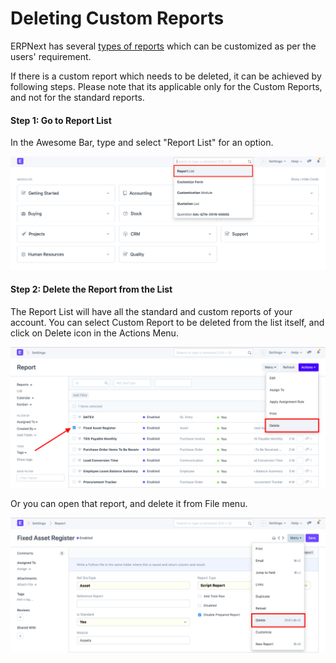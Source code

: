 
# Deleting Custom Reports


ERPNext has several [types of reports](/docs/v13/user/manual/en/customize-erpnext/articles/making-custom-reports) which can be customized as per the users' requirement.


If there is a custom report which needs to be deleted, it can be achieved by following steps. Please note that its applicable only for the Custom Reports, and not for the standard reports.


#### Step 1: Go to Report List


In the Awesome Bar, type and select "Report List" for an option.


![Report Search](/files/customize-deleting-reports-1.png)


#### Step 2: Delete the Report from the List


The Report List will have all the standard and custom reports of your account. You can select Custom Report to be deleted from the list itself, and click on Delete icon in the Actions Menu.


![Report List](/files/customize-deleting-reports.png)


Or you can open that report, and delete it from File menu.


![Report Delete](/files/customize-deleting-reports-2.png)



